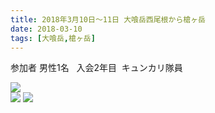 ```yaml
---
title: 2018年3月10日～11日 大喰岳西尾根から槍ヶ岳
date: 2018-03-10
tags: [大喰岳,槍ヶ岳]
---
```

参加者 男性1名   入会2年目  キュンカリ隊員

![](20180310_1.jpg)  
![](20180310_2.jpg)
![](20180310_3.jpg)
